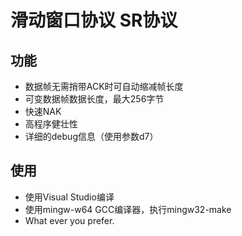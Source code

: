 # 滑动窗口协议 SR协议
## 功能
- 数据帧无需捎带ACK时可自动缩减帧长度
- 可变数据帧数据长度，最大256字节
- 快速NAK
- 高程序健壮性
- 详细的debug信息（使用参数d7）
## 使用
- 使用Visual Studio编译
- 使用mingw-w64 GCC编译器，执行mingw32-make
- What ever you prefer.